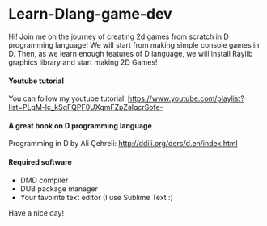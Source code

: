 # Learn-Dlang-game-dev
Hi! Join me on the journey of creating 2d games from scratch in D programming language! We will start from making simple console games in D. Then, as we learn enough features of D language, we will install Raylib graphics library and start making 2D Games!

#### Youtube tutorial
You can follow my youtube tutorial: https://www.youtube.com/playlist?list=PLgM-lc_kSqFQPF0UXgmFZpZalqcrSofe-

#### A great book on D programming language
 Programming in D by Ali Çehreli: http://ddili.org/ders/d.en/index.html

#### Required software
- DMD compiler
- DUB package manager 
- Your favoirite text editor (I use Sublime Text :)

Have a nice day!
